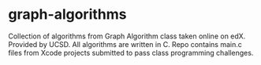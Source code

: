 # graph-algorithms
Collection of algorithms from Graph Algorithm class taken online on edX. Provided by UCSD. 
All algorithms are written in C. Repo contains main.c files from Xcode projects submitted to pass class programming challenges.
